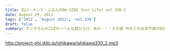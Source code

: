 ```yaml
---
title: 石川・ホンマ・ぶるんのBe-SIDE Your Life! vol.330-2
date: August 29, 2012
tags: ['2012', 'August 2012', 'vol.330']
draft: false
summary: ホンマさんお口ぽか～～んな話だらけ。あれ・・・その昔 ＷＢＣの日本予選の試合に行っていたような・・・ぶるん サンひっかけたときは、神宮球場行ったような～～ あれは・・・ＮＡＭＡＥ
---
```


http://project-phi.ddo.jp/ishikawa/ishikawa330_2.mp3
